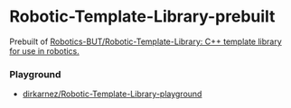 Robotic-Template-Library-prebuilt
=================================
Prebuilt of [Robotics-BUT/Robotic-Template-Library: C++ template library for use in robotics.](https://github.com/Robotics-BUT/Robotic-Template-Library)

### Playground
- [dirkarnez/Robotic-Template-Library-playground](https://github.com/dirkarnez/Robotic-Template-Library-playground)